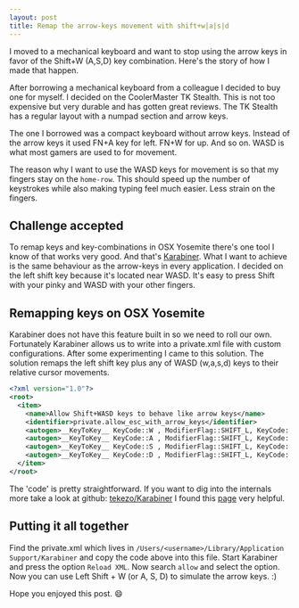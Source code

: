 ```yaml
---
layout: post
title: Remap the arrow-keys movement with shift+w|a|s|d
---
```


I moved to a mechanical keyboard and want to stop using the arrow keys in favor of the Shift+W (A,S,D) key combination. Here's the story of how I made that happen.

After borrowing a mechanical keyboard from a colleague I decided to buy one for myself.
I decided on the CoolerMaster TK Stealth. This is not too expensive but very durable and has gotten great reviews. The TK Stealth has a regular layout with a numpad section and arrow keys.

The one I borrowed was a compact keyboard without arrow keys.
Instead of the arrow keys it used FN+A key for left. FN+W for up. And so on.
WASD is what most gamers are used to for movement.

The reason why I want to use the WASD keys for movement is so that my fingers stay on the `home-row`.
This should speed up the number of keystrokes while also making typing feel much easier. Less strain on the fingers.

## Challenge accepted

To remap keys and key-combinations in OSX Yosemite there's one tool I know of that works very good.
And that's
<a href="https://pqrs.org/osx/karabiner/" target="_blank"> Karabiner</a>.
What I want to achieve is the same behaviour as the arrow-keys in every application. I decided on the left shift key because it's located near WASD. It's easy to press Shift with your pinky and WASD with your other fingers.

## Remapping keys on OSX Yosemite

Karabiner does not have this feature built in so we need to roll our own. Fortunately Karabiner allows us to write into a private.xml file with custom configurations. After some experimenting I came to this solution. The solution remaps the left shift key plus any of WASD (w,a,s,d) keys to their relative cursor movements.

```xml
<?xml version="1.0"?>
<root>
  <item>
    <name>Allow Shift+WASD keys to behave like arrow keys</name>
    <identifier>private.allow_esc_with_arrow_keys</identifier>
    <autogen>__KeyToKey__ KeyCode::W , ModifierFlag::SHIFT_L, KeyCode::CURSOR_UP | ModifierFlag::NONE</autogen>
    <autogen>__KeyToKey__ KeyCode::A , ModifierFlag::SHIFT_L, KeyCode::CURSOR_LEFT | ModifierFlag::NONE</autogen>
    <autogen>__KeyToKey__ KeyCode::S , ModifierFlag::SHIFT_L, KeyCode::CURSOR_DOWN | ModifierFlag::NONE</autogen>
    <autogen>__KeyToKey__ KeyCode::D , ModifierFlag::SHIFT_L, KeyCode::CURSOR_RIGHT | ModifierFlag::NONE</autogen>
  </item>
</root>

```

The 'code' is pretty straightforward. If you want to dig into the internals more take a look at github:
<a href="https://github.com/tekezo/Karabiner" target="_blank">tekezo/Karabiner</a>
I found this 
<a href="https://github.com/tekezo/Karabiner/blob/a13a11bb3c60401b7023958bf6d5205db4a30eb1/src/core/server/Resources/include/checkbox/custom_shortcuts.xml" target="_blank">page</a>
very helpful.

## Putting it all together
Find the private.xml which lives in ```/Users/<username>/Library/Application Support/Karabiner``` and copy the code above into this file. Start Karabiner and press the option `Reload XML`. Now search `allow` and select the option. Now you can use Left Shift + W (or A, S, D) to simulate the arrow keys. :)


Hope you enjoyed this post. :smile:
